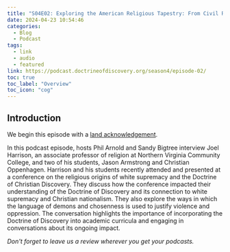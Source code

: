 ```yaml
---
title: "S04E02: Exploring the American Religious Tapestry: From Civil Religion to Secularism and the Impact of the January 6th Insurrection"
date: 2024-04-23 10:54:46
categories:
  - Blog
  - Podcast
tags:
  - link
  - audio
  - featured
link: https://podcast.doctrineofdiscovery.org/season4/episode-02/
toc: true
toc_label: "Overview"
toc_icon: "cog"
---
```

<div id="buzzsprout-player-14678434"></div><script src="https://www.buzzsprout.com/1926214/14678434-s04e02-exploring-the-american-religious-tapestry-from-civil-religion-to-secularism-and-the-impact-of-the-january-6th-insurrection.js?container_id=buzzsprout-player-14678434&player=small" type="text/javascript" charset="utf-8"></script>


## Introduction
  
We begin this episode with a [land acknowledgement](https://podcast.doctrineofdiscovery.org/land/).
  
In this podcast episode, hosts Phil Arnold and Sandy Bigtree interview Joel Harrison, an associate professor of religion at Northern Virginia Community College, and two of his students, Jason Armstrong and Christian Oppenhagen. Harrison and his students recently attended and presented at a conference on the religious origins of white supremacy and the Doctrine of Christian Discovery. They discuss how the conference impacted their understanding of the Doctrine of Discovery and its connection to white supremacy and Christian nationalism. They also explore the ways in which the language of demons and chosenness is used to justify violence and oppression. The conversation highlights the importance of incorporating the Doctrine of Discovery into academic curricula and engaging in conversations about its ongoing impact.

*Don't forget to leave us a review wherever you get your podcasts.*